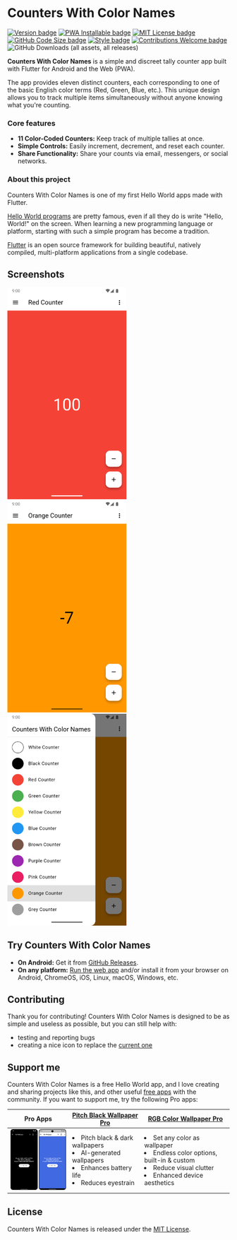 # Counters With Color Names

[![Version badge](https://img.shields.io/github/v/tag/Appliberated/counters_with_color_names?color=forestgreen&label=version)](https://github.com/Appliberated/counters_with_color_names/releases)
[![PWA Installable badge](https://img.shields.io/badge/-installable-5A0FC8?logo=pwa)](https://counterswithcolornames.appliberated.com/)
[![MIT License badge](https://img.shields.io/github/license/Appliberated/counters_with_color_names?color=9c0000)](LICENSE)
[![GitHub Code Size badge](https://img.shields.io/github/languages/code-size/Appliberated/counters_with_color_names)](https://github.com/Appliberated/counters_with_color_names)
[![Style badge](https://img.shields.io/badge/style-flutter__lints-4BC0F5.svg)](https://pub.dev/packages/flutter_lints)
[![Contributions Welcome badge](https://img.shields.io/badge/contributions-welcome-cornflowerblue)](#Contributing)
![GitHub Downloads (all assets, all releases)](https://img.shields.io/github/downloads/Appliberated/counters_with_color_names/total)

**Counters With Color Names** is a simple and discreet tally counter app built with Flutter for Android and the Web (PWA).

The app provides eleven distinct counters, each corresponding to one of the basic English color terms (Red, Green, Blue, etc.). This unique design allows you to track multiple items simultaneously without anyone knowing what you're counting.

### Core features

- **11 Color-Coded Counters:** Keep track of multiple tallies at once.
- **Simple Controls:** Easily increment, decrement, and reset each counter.
- **Share Functionality:** Share your counts via email, messengers, or social networks.

### About this project

Counters With Color Names is one of my first Hello World apps made with Flutter. 

[Hello World programs](https://en.wikipedia.org/wiki/%22Hello,_World!%22_program) are pretty famous, even if all they do is write "Hello, World!" on the screen. When learning a new programming language or platform, starting with such a simple program has become a tradition.

[Flutter](https://flutter.dev) is an open source framework for building beautiful, natively compiled, multi-platform applications from a single codebase.

## Screenshots

<img width="270" src="repo-assets/counterswithcolornames-android-phone-screenshot-red-counter.png" alt="Counters With Color Names - Android phone screenshot - Red counter"> <img width="270" src="repo-assets/counterswithcolornames-android-phone-screenshot-orange-counter.png" alt="Counters With Color Names - Android phone screenshot - Orange counter"> <img width="270" src="repo-assets/counterswithcolornames-android-phone-screenshot-app-drawer.png" alt="Counters With Color Names - Android phone screenshot - App drawer">

## Try Counters With Color Names

* **On Android:** Get it from [GitHub Releases](https://github.com/Appliberated/counters_with_color_names/releases).
* **On any platform:** [Run the web app](https://counterswithcolornames.appliberated.com/) and/or install it from your browser on Android, ChromeOS, iOS, Linux, macOS, Windows, etc.

## Contributing

Thank you for contributing! Counters With Color Names is designed to be as simple and useless as possible, but you can still help with:

* testing and reporting bugs
* creating a nice icon to replace the [current one](web/icons/Icon-512.png)

## Support me

Counters With Color Names is a free Hello World app, and I love creating and sharing projects like this, and other useful [free apps](https://www.appliberated.com/) with the community. If you want to support me, try the following Pro apps:

| Pro Apps | [Pitch Black Wallpaper Pro](https://www.tecdrop.com/pitchblackwallpaperpro/) | [RGB Color Wallpaper Pro](https://www.tecdrop.com/rgbcolorwallpaperpro/) |
| ------------ | ------------------------- | --- |
| <a href="https://www.tecdrop.com/apps/pro/"><img width="200" src="repo-assets/tecdrop-pro-apps.png" alt="Tecdrop Pro Apps" /></a> | <li>Pitch black & dark wallpapers</li><li>AI-generated wallpapers</li><li>Enhances battery life</li><li>Reduces eyestrain</li> | <li>Set any color as wallpaper</li><li>Endless color options, built-in & custom</li><li>Reduce visual clutter</li><li>Enhanced device aesthetics</li> |

## License

Counters With Color Names is released under the [MIT License](/LICENSE).
